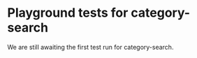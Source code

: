 # Playground tests for category-search
We are still awaiting the first test run for category-search.
